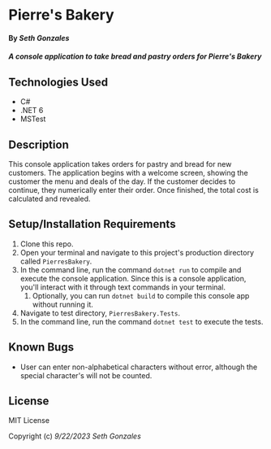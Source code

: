 # Pierre's Bakery

#### By _Seth Gonzales_

#### _A console application to take bread and pastry orders for Pierre's Bakery_

## Technologies Used

* C#
* .NET 6
* MSTest

## Description

This console application takes orders for pastry and bread for new customers. The application begins with a welcome screen, showing the customer the menu and deals of the day. If the customer decides to continue, they numerically enter their order. Once finished, the total cost is calculated and revealed. 


## Setup/Installation Requirements

1. Clone this repo.
2. Open your terminal and navigate to this project's production directory called `PierresBakery`.
3. In the command line, run the command `dotnet run` to compile and execute the console application. Since this is a console application, you'll interact with it through text commands in your terminal.
   1. Optionally, you can run `dotnet build` to compile this console app without running it.
4. Navigate to test directory, `PierresBakery.Tests`.
5. In the command line, run the command `dotnet test` to execute the tests.


## Known Bugs

* User can enter non-alphabetical characters without error, although the special character's will not be counted.

## License

MIT License

Copyright (c) _9/22/2023_ _Seth Gonzales_